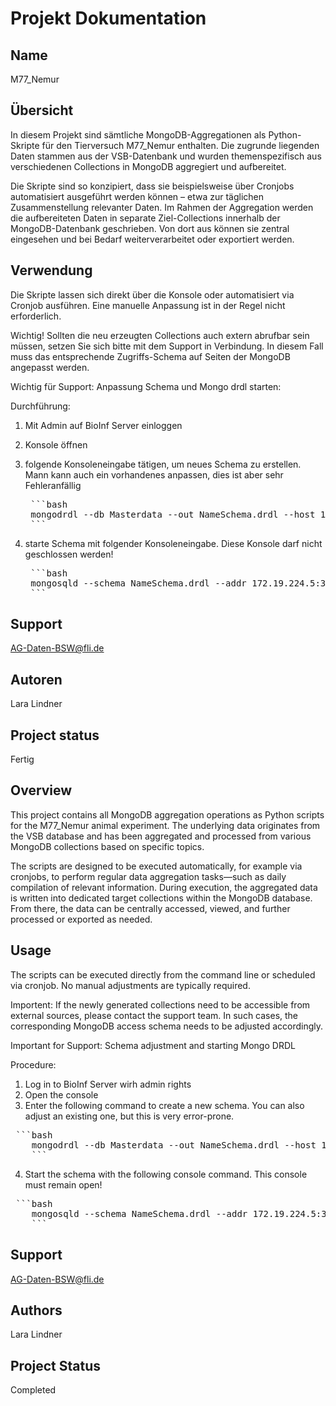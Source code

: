 # Projekt Dokumentation

## Name
M77_Nemur

## Übersicht
In diesem Projekt sind sämtliche MongoDB-Aggregationen als Python-Skripte für den Tierversuch M77_Nemur enthalten. Die zugrunde liegenden Daten stammen aus der VSB-Datenbank und wurden themenspezifisch aus verschiedenen Collections in MongoDB aggregiert und aufbereitet.

Die Skripte sind so konzipiert, dass sie beispielsweise über Cronjobs automatisiert ausgeführt werden können – etwa zur täglichen Zusammenstellung relevanter Daten. Im Rahmen der Aggregation werden die aufbereiteten Daten in separate Ziel-Collections innerhalb der MongoDB-Datenbank geschrieben. Von dort aus können sie zentral eingesehen und bei Bedarf weiterverarbeitet oder exportiert werden.

## Verwendung
Die Skripte lassen sich direkt über die Konsole oder automatisiert via Cronjob ausführen. Eine manuelle Anpassung ist in der Regel nicht erforderlich.

Wichtig! 
Sollten die neu erzeugten Collections auch extern abrufbar sein müssen, setzen Sie sich bitte mit dem Support in Verbindung. In diesem Fall muss das entsprechende Zugriffs-Schema auf Seiten der MongoDB angepasst werden.

Wichtig für Support:
Anpassung Schema und Mongo drdl starten:

Durchführung:
1. Mit Admin auf BioInf Server einloggen
2. Konsole öffnen
3. folgende Konsoleneingabe tätigen, um neues Schema zu erstellen. Mann kann auch ein vorhandenes anpassen, dies ist aber sehr Fehleranfällig

	<pre> ```bash
	mongodrdl --db Masterdata --out NameSchema.drdl --host 127.0.0.1 --port 27018
	``` </pre>
4. starte Schema mit folgender Konsoleneingabe. Diese Konsole darf nicht geschlossen werden!
	<pre> ```bash
	mongosqld --schema NameSchema.drdl --addr 172.19.224.5:3307 --mongo-uri 172.19.224.5:27018
	``` </pre>

## Support
AG-Daten-BSW@fli.de


## Autoren
Lara Lindner


## Project status
Fertig


## Overview
This project contains all MongoDB aggregation operations as Python scripts for the M77_Nemur animal experiment. The underlying data originates from the VSB database and has been aggregated and processed from various MongoDB collections based on specific topics.

The scripts are designed to be executed automatically, for example via cronjobs, to perform regular data aggregation tasks—such as daily compilation of relevant information. During execution, the aggregated data is written into dedicated target collections within the MongoDB database. From there, the data can be centrally accessed, viewed, and further processed or exported as needed.

## Usage
The scripts can be executed directly from the command line or scheduled via cronjob. No manual adjustments are typically required.

Importent:
If the newly generated collections need to be accessible from external sources, please contact the support team. In such cases, the corresponding MongoDB access schema needs to be adjusted accordingly.

Important for Support:
Schema adjustment and starting Mongo DRDL

Procedure:
1. Log in to BioInf Server wirh admin rights
2. Open the console
3. Enter the following command to create a new schema. You can also adjust an existing one, but this is very error-prone. 
<pre> ```bash
	mongodrdl --db Masterdata --out NameSchema.drdl --host 127.0.0.1 --port 27018
	``` </pre>
4. Start the schema with the following console command. This console must remain open!
<pre> ```bash
	mongosqld --schema NameSchema.drdl --addr 172.19.224.5:3307 --mongo-uri 172.19.224.5:27018
	``` </pre>

## Support
AG-Daten-BSW@fli.de

## Authors
Lara Lindner

## Project Status
Completed